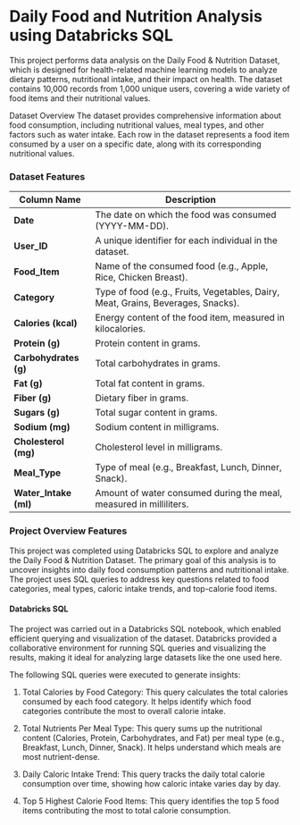 # Daily Food and Nutrition Analysis using Databricks SQL
This project performs data analysis on the Daily Food & Nutrition Dataset, which is designed for health-related machine learning models to analyze dietary patterns, nutritional intake, and their impact on health. The dataset contains 10,000 records from 1,000 unique users, covering a wide variety of food items and their nutritional values.

Dataset Overview
The dataset provides comprehensive information about food consumption, including nutritional values, meal types, and other factors such as water intake. Each row in the dataset represents a food item consumed by a user on a specific date, along with its corresponding nutritional values.

### Dataset Features

| Column Name          | Description                                                        |
|----------------------|--------------------------------------------------------------------|
| **Date**             | The date on which the food was consumed (YYYY-MM-DD).              |
| **User_ID**          | A unique identifier for each individual in the dataset.            |
| **Food_Item**        | Name of the consumed food (e.g., Apple, Rice, Chicken Breast).     |
| **Category**         | Type of food (e.g., Fruits, Vegetables, Dairy, Meat, Grains, Beverages, Snacks). |
| **Calories (kcal)**  | Energy content of the food item, measured in kilocalories.         |
| **Protein (g)**      | Protein content in grams.                                          |
| **Carbohydrates (g)**| Total carbohydrates in grams.                                      |
| **Fat (g)**          | Total fat content in grams.                                        |
| **Fiber (g)**        | Dietary fiber in grams.                                            |
| **Sugars (g)**       | Total sugar content in grams.                                      |
| **Sodium (mg)**      | Sodium content in milligrams.                                      |
| **Cholesterol (mg)** | Cholesterol level in milligrams.                                   |
| **Meal_Type**        | Type of meal (e.g., Breakfast, Lunch, Dinner, Snack).              |
| **Water_Intake (ml)**| Amount of water consumed during the meal, measured in milliliters. |

### Project Overview Features
This project was completed using Databricks SQL to explore and analyze the Daily Food & Nutrition Dataset. The primary goal of this analysis is to uncover insights into daily food consumption patterns and nutritional intake. The project uses SQL queries to address key questions related to food categories, meal types, caloric intake trends, and top-calorie food items.

#### Databricks SQL
The project was carried out in a Databricks SQL notebook, which enabled efficient querying and visualization of the dataset. Databricks provided a collaborative environment for running SQL queries and visualizing the results, making it ideal for analyzing large datasets like the one used here.

The following SQL queries were executed to generate insights:

1. Total Calories by Food Category: This query calculates the total calories consumed by each food category. It helps identify which food categories contribute the most to overall calorie intake.

2. Total Nutrients Per Meal Type: This query sums up the nutritional content (Calories, Protein, Carbohydrates, and Fat) per meal type (e.g., Breakfast, Lunch, Dinner, Snack). It helps understand which meals are most nutrient-dense.

3. Daily Caloric Intake Trend: This query tracks the daily total calorie consumption over time, showing how caloric intake varies day by day.

4. Top 5 Highest Calorie Food Items: This query identifies the top 5 food items contributing the most to total calorie consumption.
